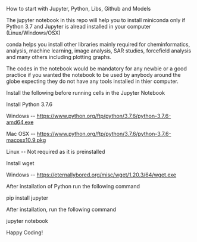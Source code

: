 How to start with Jupyter, Python, Libs, Github and Models

The jupyter notebook in this repo will help you to install miniconda only if Python 3.7 and Jupyter is alread installed in your computer (Linux/Windows/OSX)

conda helps you install other libraries mainly required for cheminformatics, analysis, machine learning, image analysis, SAR studies, forcefield analysis and many others including plotting graphs.

The codes in the notebook would be mandatory for any newbie or a good practice if you wanted the notebook to be used by anybody around the globe expecting they do not have any tools installed in thier computer.

Install the following before running cells in the Jupyter Notebook

Install Python 3.7.6

Windows -- https://www.python.org/ftp/python/3.7.6/python-3.7.6-amd64.exe

Mac OSX -- https://www.python.org/ftp/python/3.7.6/python-3.7.6-macosx10.9.pkg

Linux -- Not required as it is preinstalled

Install wget

Windows -- https://eternallybored.org/misc/wget/1.20.3/64/wget.exe

After installation of Python run the following command

pip install jupyter

After installation, run the following command

jupyter notebook

Happy Coding!
